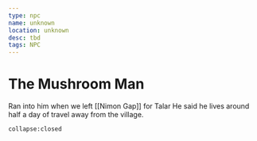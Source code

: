 ```yaml
---
type: npc
name: unknown
location: unknown
desc: tbd
tags: NPC
---
```


# The Mushroom Man 

Ran into him when we left [[Nimon Gap]] for Talar
He said he lives around half a day of travel away from the village.

```ad-ooc
collapse:closed
```